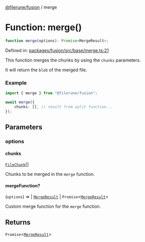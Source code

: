 [@filerune/fusion](../README.md) / merge

# Function: merge()

```ts
function merge(options): Promise<MergeResult>;
```

Defined in: [packages/fusion/src/base/merge.ts:21](https://github.com/filerune/javascript/blob/e35128d5deea4a3f64742db5fcfda1a7f8c2cb71/packages/fusion/src/base/merge.ts#L21)

This function merges the chunks by using the `chunks` parameters.

It will return the `blob` of the merged file.

### Example

```ts
import { merge } from "@filerune/fusion";

await merge({
    chunks: [], // result from split function...
});
```

## Parameters

### options

#### chunks

[`FileChunk`](../type-aliases/FileChunk.md)[]

Chunks to be merged in the `merge` function.

#### mergeFunction?

(`options`) => 
  \| [`MergeResult`](../type-aliases/MergeResult.md)
  \| `Promise`\<[`MergeResult`](../type-aliases/MergeResult.md)\>

Custom merge function for the `merge` function.

## Returns

`Promise`\<[`MergeResult`](../type-aliases/MergeResult.md)\>
